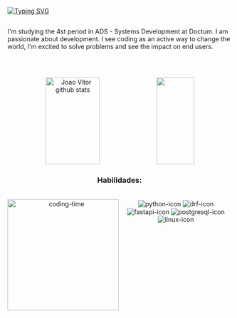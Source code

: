 
[![Typing SVG](https://readme-typing-svg.herokuapp.com/?color=7FFFD4&size=35&center=true&vCenter=true&width=1000&lines=HELLO,+My+name+is+João+Cesar;I'm+24+years+old;I'm+from+Brazil;I+am+currently+studying+Systems+Development;Be+Welcome!+:%29)](https://git.io/typing-svg) 
##

<p>I'm studying the 4st period in ADS - Systems Development at Doctum. I am passionate about development. I see coding as an active way to change the world, I'm excited to solve problems and see the impact on end users.</p>

</br>

##
##


<div align="center">  
  <img width="49%" height="195px" src="https://github-readme-stats.vercel.app/api?username=joaocesarz&show_icons=true&count_private=true&hide_border=true&title_color=FFFAFA&icon_color=7FFFD4&text_color=c9d1d9&bg_color=0D0D0D" alt="Joao Vitor github stats" /> 
  <img width="41%" height="195px" src="https://github-readme-stats.vercel.app/api/top-langs/?username=joaocesarz&layout=compact&hide_border=true&title_color=FFFAFA&text_color=7FFFD3&bg_color=0D0D0D" />

### Habilidades:
<div style="display: inline_block"><br>
  <img align="left" height="250" alt="coding-time" src="code.gif">
  <img align= "center" alt="python-icon" src="https://img.shields.io/badge/Python-07436e?style=for-the-badge&logo=python&logoColor=yellow">
  <img align= "center" alt="drf-icon" src="https://img.shields.io/badge/Django%20REST%20Framework-802D2D?style=for-the-badge&logo=django&logoColor=white">
  <img align= "center" alt="fastapi-icon" src="https://img.shields.io/badge/FastAPI-254B33?style=for-the-badge&logo=fastapi&logoColor=white">
  <img align="center" alt="postgresql-icon" src="https://img.shields.io/badge/PostgreSQL-316192?style=for-the-badge&logo=postgresql&logoColor=white">
  <img align= "center" alt="linux-icon" src="https://img.shields.io/badge/Linux-black?style=for-the-badge&logo=linux&logoColor=white">
</div>

##
##
